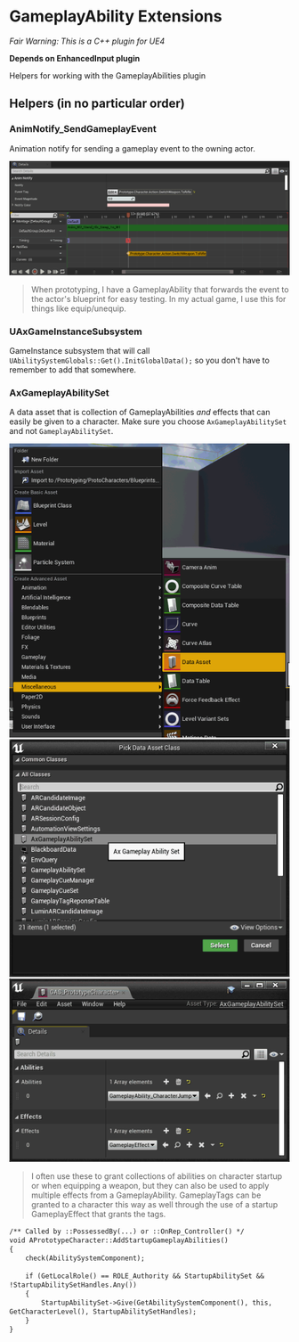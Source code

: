 #  GameplayAbility Extensions

*Fair Warning:  This is a C++ plugin for UE4*

**Depends on EnhancedInput plugin**

Helpers for working with the GameplayAbilities plugin

## Helpers (in no particular order)

### AnimNotify_SendGameplayEvent

Animation notify for sending a gameplay event to the owning actor.

![Animation notify exampel](Documentation/images/anim-notify.png)

> When prototyping, I have a GameplayAbility that forwards the event to the actor's blueprint for easy testing.  In my actual game, I use this for things like equip/unequip.

### UAxGameInstanceSubsystem

GameInstance subsystem that will call `UAbilitySystemGlobals::Get().InitGlobalData();` so you don't have to remember to add that somewhere.

### AxGameplayAbilitySet

A data asset that is collection of GameplayAbilities _and_ effects that can easily be given to a character.  Make sure you choose `AxGameplayAbilitySet` and not `GameplayAbilitySet`.

![Add Data Asset](Documentation/images/ax-gameplay-ability-set-1.png)
![Pick AxGameplayAbilitySet](Documentation/images/ax-gameplay-ability-set-2.png)
![Add GameplayAbilities and GameplayEffects](Documentation/images/ax-gameplay-ability-set-3.png)

> I often use these to grant collections of abilities on character startup or when equipping a weapon, but they can also be used to apply multiple effects from a GameplayAbility.  GameplayTags can be granted to a character this way as well through the use of a startup GameplayEffect that grants the tags.

```
/** Called by ::PossessedBy(...) or ::OnRep_Controller() */
void APrototypeCharacter::AddStartupGameplayAbilities()
{
	check(AbilitySystemComponent);

	if (GetLocalRole() == ROLE_Authority && StartupAbilitySet && !StartupAbilitySetHandles.Any())
	{
		StartupAbilitySet->Give(GetAbilitySystemComponent(), this, GetCharacterLevel(), StartupAbilitySetHandles);
	}
}
```
